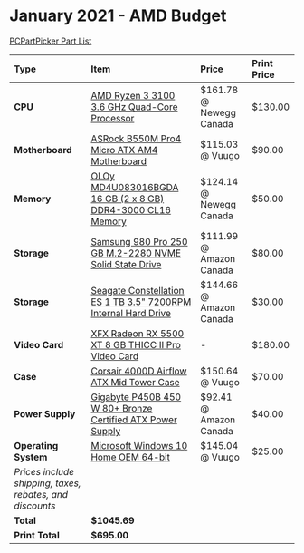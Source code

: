 # January 2021 - AMD Budget

[PCPartPicker Part List](https://ca.pcpartpicker.com/list/sTH7sL)

Type|Item|Price|Print Price
:----|:----|:----|:----
**CPU** | [AMD Ryzen 3 3100 3.6 GHz Quad-Core Processor](https://ca.pcpartpicker.com/product/ndwkcf/amd-ryzen-3-3100-36-ghz-quad-core-processor-100-100000284box) | $161.78 @ Newegg Canada | $130.00
**Motherboard** | [ASRock B550M Pro4 Micro ATX AM4 Motherboard](https://ca.pcpartpicker.com/product/NT7p99/asrock-b550m-pro4-micro-atx-am4-motherboard-b550m-pro4) | $115.03 @ Vuugo | $90.00
**Memory** | [OLOy MD4U083016BGDA 16 GB (2 x 8 GB) DDR4-3000 CL16 Memory](https://ca.pcpartpicker.com/product/smGnTW/oloy-16-gb-2-x-8-gb-ddr4-3000-cl16-memory-md4u083016bgda) | $124.14 @ Newegg Canada | $50.00
**Storage** | [Samsung 980 Pro 250 GB M.2-2280 NVME Solid State Drive](https://ca.pcpartpicker.com/product/MBVG3C/samsung-980-pro-250-gb-m2-2280-nvme-solid-state-drive-mz-v8p250bam) | $111.99 @ Amazon Canada | $80.00
**Storage** | [Seagate Constellation ES 1 TB 3.5" 7200RPM Internal Hard Drive](https://ca.pcpartpicker.com/product/ZwsKHx/seagate-internal-hard-drive-st1000nm0011) | $144.66 @ Amazon Canada | $30.00
**Video Card** | [XFX Radeon RX 5500 XT 8 GB THICC II Pro Video Card](https://ca.pcpartpicker.com/product/DNgQzy/xfx-radeon-rx-5500-xt-8-gb-thicc-ii-pro-video-card-rx-55xt826d6) |- | $180.00
**Case** | [Corsair 4000D Airflow ATX Mid Tower Case](https://ca.pcpartpicker.com/product/bCYQzy/corsair-4000d-airflow-atx-mid-tower-case-cc-9011200-ww) | $150.64 @ Vuugo | $70.00
**Power Supply** | [Gigabyte P450B 450 W 80+ Bronze Certified ATX Power Supply](https://ca.pcpartpicker.com/product/LZMTwP/gigabyte-p-b-450-w-80-bronze-certified-atx-power-supply-gp-p450b) | $92.41 @ Amazon Canada | $40.00
**Operating System** | [Microsoft Windows 10 Home OEM 64-bit](https://ca.pcpartpicker.com/product/wtgPxr/microsoft-os-kw900140) | $145.04 @ Vuugo | $25.00
 | *Prices include shipping, taxes, rebates, and discounts* |
 | **Total** | **$1045.69**
 | **Print Total** | **$695.00**
